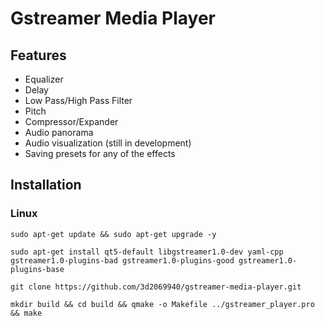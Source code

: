 # Gstreamer Media Player

## Features

* Equalizer
* Delay
* Low Pass/High Pass Filter
* Pitch
* Compressor/Expander
* Audio panorama
* Audio visualization (still in development)
* Saving presets for any of the effects

## Installation

### Linux

```
sudo apt-get update && sudo apt-get upgrade -y 
```
```
sudo apt-get install qt5-default libgstreamer1.0-dev yaml-cpp gstreamer1.0-plugins-bad gstreamer1.0-plugins-good gstreamer1.0-plugins-base
```
```
git clone https://github.com/3d2069940/gstreamer-media-player.git
```
```
mkdir build && cd build && qmake -o Makefile ../gstreamer_player.pro && make
```
